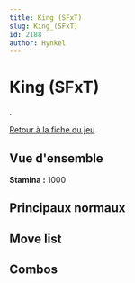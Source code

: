```yaml
---
title: King (SFxT)
slug: King_(SFxT)
id: 2188
author: Hynkel
---
```


# King (SFxT)

.

[Retour à la fiche du jeu](Street_Fighter_x_Tekken "wikilink")

## Vue d'ensemble

**Stamina :** 1000

## Principaux normaux

## Move list

## Combos
